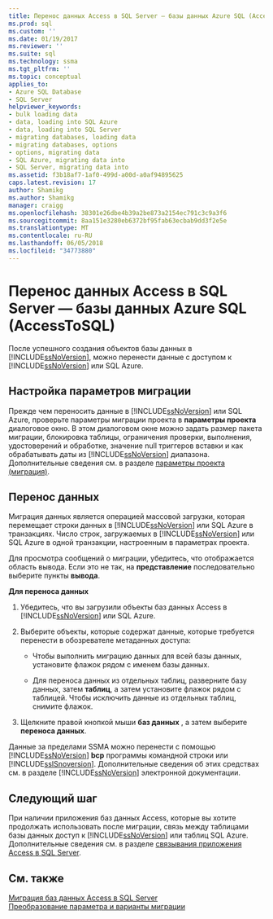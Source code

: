 ```yaml
---
title: Перенос данных Access в SQL Server — базы данных Azure SQL (AccessToSQL) | Документы Microsoft
ms.prod: sql
ms.custom: ''
ms.date: 01/19/2017
ms.reviewer: ''
ms.suite: sql
ms.technology: ssma
ms.tgt_pltfrm: ''
ms.topic: conceptual
applies_to:
- Azure SQL Database
- SQL Server
helpviewer_keywords:
- bulk loading data
- data, loading into SQL Azure
- data, loading into SQL Server
- migrating databases, loading data
- migrating databases, options
- options, migrating data
- SQL Azure, migrating data into
- SQL Server, migrating data into
ms.assetid: f3b18af7-1af0-499d-a00d-a0af94895625
caps.latest.revision: 17
author: Shamikg
ms.author: Shamikg
manager: craigg
ms.openlocfilehash: 38301e26dbe4b39a2be873a2154ec791c3c9a3f6
ms.sourcegitcommit: 8aa151e3280eb6372bf95fab63ecbab9dd3f2e5e
ms.translationtype: MT
ms.contentlocale: ru-RU
ms.lasthandoff: 06/05/2018
ms.locfileid: "34773880"
---
```

# <a name="migrating-access-data-into-sql-server---azure-sql-db-accesstosql"></a>Перенос данных Access в SQL Server — базы данных Azure SQL (AccessToSQL)
После успешного создания объектов базы данных в [!INCLUDE[ssNoVersion](../../includes/ssnoversion_md.md)], можно перенести данные с доступом к [!INCLUDE[ssNoVersion](../../includes/ssnoversion_md.md)] или SQL Azure.  
  
## <a name="setting-migration-options"></a>Настройка параметров миграции  
Прежде чем переносить данные в [!INCLUDE[ssNoVersion](../../includes/ssnoversion_md.md)] или SQL Azure, проверьте параметры миграции проекта в **параметры проекта** диалоговое окно. В этом диалоговом окне можно задать размер пакета миграции, блокировка таблицы, ограничения проверки, выполнения, удостоверений и обработке, значение null триггеров вставки и как обрабатывать даты из [!INCLUDE[ssNoVersion](../../includes/ssnoversion_md.md)] диапазона. Дополнительные сведения см. в разделе [параметры проекта (миграция)](http://msdn.microsoft.com/en-us/4caebc9c-8680-4b99-a8fa-89c43161c95d).  
  
## <a name="migrating-data"></a>Перенос данных  
Миграция данных является операцией массовой загрузки, которая перемещает строки данных в [!INCLUDE[ssNoVersion](../../includes/ssnoversion_md.md)] или SQL Azure в транзакциях. Число строк, загружаемых в [!INCLUDE[ssNoVersion](../../includes/ssnoversion_md.md)] или SQL Azure в одной транзакции, настроенным в параметрах проекта.  
  
Для просмотра сообщений о миграции, убедитесь, что отображается область вывода. Если это не так, на **представление** последовательно выберите пункты **вывода**.  
  
**Для переноса данных**  
  
1.  Убедитесь, что вы загрузили объекты баз данных Access в [!INCLUDE[ssNoVersion](../../includes/ssnoversion_md.md)] или SQL Azure.  
  
2.  Выберите объекты, которые содержат данные, которые требуется перенести в обозревателе метаданных доступа:  
  
    -   Чтобы выполнить миграцию данных для всей базы данных, установите флажок рядом с именем базы данных.  
  
    -   Для переноса данных из отдельных таблиц, разверните базу данных, затем **таблиц**, а затем установите флажок рядом с таблицей. Чтобы исключить данные из отдельных таблиц, снимите флажок.  
  
3.  Щелкните правой кнопкой мыши **баз данных** , а затем выберите **переноса данных**.  
  
Данные за пределами SSMA можно перенести с помощью [!INCLUDE[ssNoVersion](../../includes/ssnoversion_md.md)] **bcp** программы командной строки или [!INCLUDE[ssISnoversion](../../includes/ssisnoversion_md.md)]. Дополнительные сведения об этих средствах см. в разделе [!INCLUDE[ssNoVersion](../../includes/ssnoversion_md.md)] электронной документации.  
  
## <a name="next-step"></a>Следующий шаг  
При наличии приложения баз данных Access, которые вы хотите продолжать использовать после миграции, связь между таблицами базы данных доступ к [!INCLUDE[ssNoVersion](../../includes/ssnoversion_md.md)] или таблиц SQL Azure. Дополнительные сведения см. в разделе [связывания приложения Access в SQL Server](http://msdn.microsoft.com/en-us/82374ad2-7737-4164-a489-13261ba393d4).  
  
## <a name="see-also"></a>См. также  
[Миграция баз данных Access в SQL Server](http://msdn.microsoft.com/en-us/76a3abcf-2998-4712-9490-fe8d872c89ca)  
[Преобразование параметра и варианты миграции](http://msdn.microsoft.com/en-us/0a7304df-2f35-4453-96ef-7ac83dea1167)  
  
